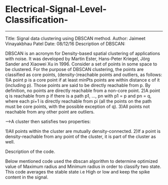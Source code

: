 # Electrical-Signal-Level-Classification-
------------------------------------------------
Title: Signal data clustering using DBSCAN method.
Author: Jaimeet Vinayakbhau Patel
Date: 08/12/16
Description of DBSCAN:
    
DBSCAN is an acronym for Density-based spatial clustering of applications with noise.
It was developed by Martin Ester, Hans-Peter Kriegel, Jörg Sander and Xiaowei Xu in 1996.
Consider a set of points in some space to be clustered. For the purpose of DBSCAN clustering,
the points are classified as core points, (density-)reachable points and outliers, as follows:
1)A point p is a core point if at least minPts points are within distance ε of it (including p).
  Those points are said to be directly reachable from p.
  By definition, no points are directly reachable from a non-core point.
2)A point q is reachable from p if there is a path p1, ..., pn with p1 = p and pn = q,
  where each pi+1 is directly reachable from pi (all the points on the path must be core points,
  with the possible exception of q).
3)All points not reachable from any other point are outliers.

-->A cluster then satisfies two properties:

1)All points within the cluster are mutually density-connected.
2)If a point is density-reachable from any point of the cluster, it is part of the cluster as well.

Description of the code.

Below mentioned code used the dbscan algorithm to determine optimized value of Maximum radius and
Minimum radius in order to classify two state. This code averages the stable state i.e High or low
and keep the spike content in the signal.
